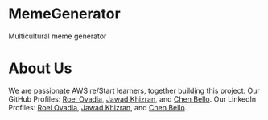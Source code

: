 # MemeGenerator
Multicultural meme generator

# About Us
We are passionate AWS re/Start learners, together building this project.
Our GitHub Profiles: [Roei Ovadia](https://github.com/roee4643), [Jawad Khizran](https://github.com/Jawad-Khizran), and [Chen Bello](https://github.com/ChenBello).
Our LinkedIn Profiles: [Roei Ovadia](https://www.linkedin.com/in/roei-ovadia-124467288), [Jawad Khizran](https://www.linkedin.com/in/jawad-khizran-94a0432a8), and [Chen Bello](https://www.linkedin.com/in/chen-bello-2253b71b9).
